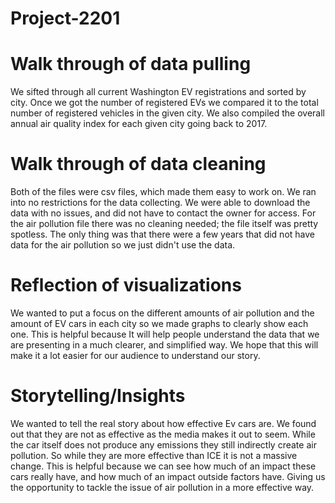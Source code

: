 # Project-2201

# Walk through of data pulling 
We sifted through all current Washington EV registrations and sorted by city.
Once we got the number of registered EVs we compared it to the total number of registered vehicles in the given city.
We also compiled the overall annual air quality index for each given city going back to 2017.

# Walk through of data cleaning
Both of the files were csv files, which made them easy to work on.
We ran into no restrictions for the data collecting.
We were able to download the data with no issues, and did not have to contact the owner for access.
For the air pollution file there was no cleaning needed; the file itself was pretty spotless. The only thing was that there were a few years that did not have data for the air pollution so we just didn't use the data. 

# Reflection of visualizations
We wanted to put a focus on the different amounts of air pollution and the amount of EV cars in each city so we made graphs to clearly show each one. This is helpful because It will help people understand the data that we are presenting in a much clearer, and simplified way. We hope that this will make it a lot easier for our audience to understand our story. 

# Storytelling/Insights 
We wanted to tell the real story about how effective Ev cars are. We found out that they are not as effective as the media makes it out to seem. While the car itself does not produce any emissions they still indirectly create air pollution. So while they are more effective than ICE it is not a massive change. This is helpful because we can see how much of an impact these cars really have, and how much of an impact outside factors have. Giving us the opportunity to tackle the issue of air pollution in a more effective way. 



